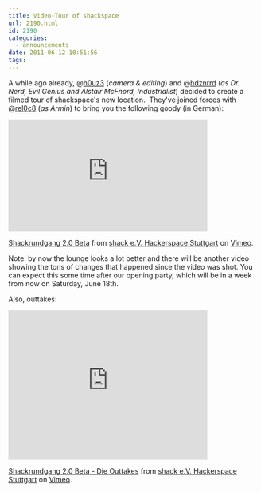 ```yaml
---
title: Video-Tour of shackspace
url: 2190.html
id: 2190
categories:
  - announcements
date: 2011-06-12 10:51:56
tags:
---
```


A while ago already, @[h0uz3](https://twitter.com/h0uz3) (_camera &amp; editing_) and @[hdznrrd](https://twitter.com/hdznrrd) (_as Dr. Nerd, Evil Genius and Alstair McFnord, Industrialist_) decided to create a filmed tour of shackspace's new location.  They've joined forces with @[rel0c8](https://twitter.com/rel0c8) (_as Armin_) to bring you the following goody (in German):

<iframe src="http://player.vimeo.com/video/24981263?title=0&amp;byline=0&amp;portrait=0" width="400" height="225" frameborder="0"></iframe>

[Shackrundgang 2.0 Beta](http://vimeo.com/24981263) from [shack e.V. Hackerspace Stuttgart](http://vimeo.com/shackspace) on [Vimeo](http://vimeo.com).

Note: by now the lounge looks a lot better and there will be another video showing the tons of changes that happened since the video was shot. You can expect this some time after our opening party, which will be in a week from now on Saturday, June 18th.

Also, outtakes:

<iframe src="http://player.vimeo.com/video/24982886?title=0&amp;byline=0&amp;portrait=0" width="400" height="300" frameborder="0"></iframe>

[Shackrundgang 2.0 Beta - Die Outtakes](http://vimeo.com/24982886) from [shack e.V. Hackerspace Stuttgart](http://vimeo.com/shackspace) on [Vimeo](http://vimeo.com).